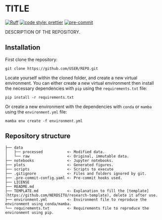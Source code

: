 # TITLE
[![Ruff](https://img.shields.io/endpoint?url=https://raw.githubusercontent.com/astral-sh/ruff/main/assets/badge/v2.json)](https://github.com/astral-sh/ruff)
[![code style: prettier](https://img.shields.io/badge/code_style-prettier-ff69b4.svg?style=flat-square)](https://github.com/prettier/prettier)
[![pre-commit](https://img.shields.io/badge/pre--commit-enabled-brightgreen?logo=pre-commit&logoColor=white)](https://github.com/pre-commit/pre-commit)

DESCRIPTION OF THE REPOSITORY.

## Installation
First clone the repository:

```
git clone https://github.com/USER/REPO.git
```

Locate yourself within the cloned folder, and create a new virtual environment. 
You can either create a new virtual environment then install the necessary dependencies with `pip` using the `requirements.txt` file:

```
pip install -r requirements.txt
```

Or create a new environment with the dependencies with `conda` or `mamba` using the `environment.yml` file:

```
mamba env create -f environment.yml
```

## Repository structure

```
├── data
│   ├── processed           <- Modified data.
│   └── raw                 <- Original, immutable data.
├── notebooks               <- Jupyter notebooks.
├── plots                   <- Generated figures.
├── scripts                 <- Scripts to execute
├── .gitignore              <- Files and folders ignored by git.
├── .pre-commit-config.yaml <- Pre-commit hooks used.
├── LICENSE
├── README.md
├── TEMPLATE.md             <- Explanation to fill the [template](https://github.com/NERDSITU/research-template), delete it after use.
├── environment.yml         <- Environment file to reproduce the environment using conda/mamba.
└── requirements.txt        <- Requirements file to reproduce the environment using pip.
```